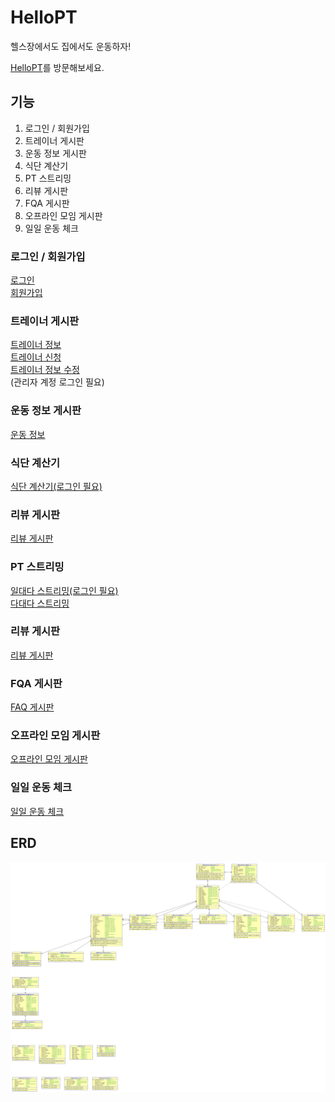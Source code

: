 # HelloPT
헬스장에서도 집에서도 운동하자!

[HelloPT](https://hellopt.info/hellopt)를 방문해보세요.

## 기능
1. 로그인 / 회원가입
2. 트레이너 게시판
3. 운동 정보 게시판
4. 식단 계산기
5. PT 스트리밍
6. 리뷰 게시판
7. FQA 게시판
8. 오프라인 모임 게시판
9. 일일 운동 체크

### 로그인 / 회원가입
[로그인](https://hellopt.info/hellopt/login)  
[회원가입](https://hellopt.info/hellopt/user/registrationform)

### 트레이너 게시판
[트레이너 정보](https://hellopt.info/hellopt/trainer)  
[트레이너 신청](https://hellopt.info/hellopt/audition)  
[트레이너 정보 수정](https://hellopt.info/hellopt/admin/traineradmin)  
(관리자 계정 로그인 필요)

### 운동 정보 게시판
[운동 정보](https://hellopt.info/hellopt/exerciseinfolist)

### 식단 계산기
[식단 계산기(로그인 필요)](https://hellopt.info/hellopt/meal)

### 리뷰 게시판
[리뷰 게시판](https://hellopt.info/hellopt/review)

### PT 스트리밍
[일대다 스트리밍(로그인 필요)](https://hellopt.info/hellopt/classlist)  
[다대다 스트리밍](https://hellopt.info/hellopt/multi)

### 리뷰 게시판
[리뷰 게시판](https://hellopt.info/hellopt/review)

### FQA 게시판
[FAQ 게시판](https://hellopt.info/hellopt/faq1)

### 오프라인 모임 게시판
[오프라인 모임 게시판](https://hellopt.info/hellopt/meeting)

### 일일 운동 체크
[일일 운동 체크](https://hellopt.info/hellopt/calender)

## ERD
![HelloPT ERD](/etc/Relational_1.png)



